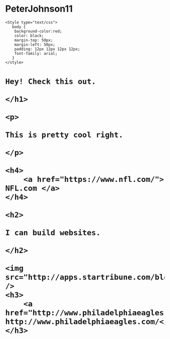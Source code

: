 # PeterJohnson11
<html>
<head>
	<Title>Peters Website</title>

	
	<Style type="text/css">
	   body {
		background-color:red;
		color: black;
		margin-top: 50px;
		margin-left: 50px;
		padding: 12px 12px 12px 12px;
		font-family: arial;
	   }
	</style>

</head>
<body>
	<h1>

	Hey! Check this out.

	</h1>

	<p> 

	This is pretty cool right.

	</p>

	<h4>
		<a href="https://www.nfl.com/"> NFL.com </a>
	</h4>

	<h2>

	I can build websites.

	</h2>

	<img src="http://apps.startribune.com/blogs/user_images/nealjustin_1517677371_hart3.jpg" />
	<h3>
		<a href="http://www.philadelphiaeagles.com/"> http://www.philadelphiaeagles.com/</a>
	</h3>

</body>

</html>
